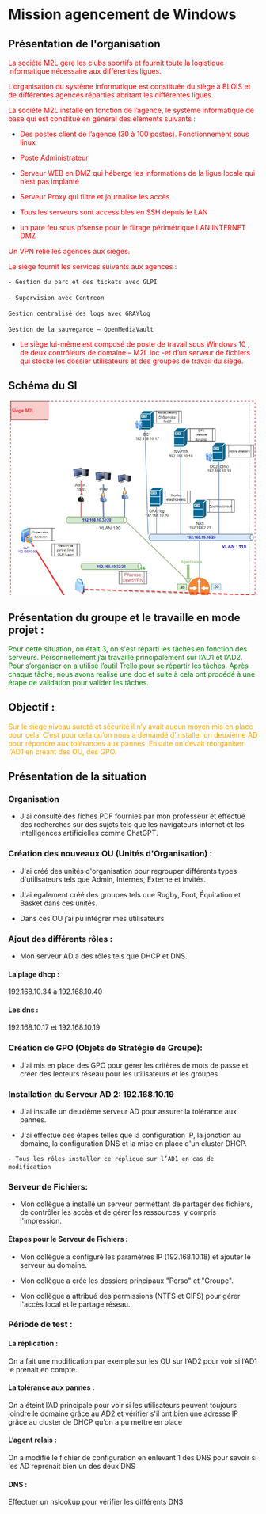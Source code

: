 # Mission agencement de Windows

## Présentation de l'organisation

<span style="color:red"> La société M2L gère les clubs sportifs et fournit toute la logistique informatique nécessaire aux différentes ligues.</span>

<span style="color:red">L’organisation du système informatique est constituée du siège à BLOIS et de différentes agences réparties abritant les différentes ligues.</span> 

<span style="color:red">La société M2L installe en fonction de l’agence, le système informatique de base qui est constitué en général des éléments suivants :</span>

	
- <span style="color:red">Des postes client de l’agence (30 à 100 postes). Fonctionnement sous linux </span>

- <span style="color:red">Poste Administrateur </span>

- <span style="color:red">Serveur WEB en DMZ qui héberge les informations de la ligue locale qui n’est pas implanté </span>

- <span style="color:red">Serveur Proxy qui filtre et journalise les accès </span>

- <span style="color:red">Tous les serveurs sont accessibles en SSH depuis le LAN </span>

- <span style="color:red">un pare feu sous pfsense pour le filrage périmétrique LAN INTERNET DMZ </span>


<span style="color:red">Un VPN relie les agences aux sièges.</span>

	 
<span style="color:red">Le siège fournit les services suivants aux agences :</span>

	- Gestion du parc et des tickets avec GLPI 

	- Supervision avec Centreon 

	Gestion centralisé des logs avec GRAYlog 

	Gestion de la sauvegarde – OpenMediaVault  



- <span style="color:red">Le siège lui-même est composé de poste de travail sous Windows 10 , de deux contrôleurs de domaine – M2L.loc -et d’un serveur de fichiers qui stocke les dossier utilisateurs et des groupes de travail du siège.</span>

## Schéma du SI 

![Schema Si](/docs/images/Schema_SI.JPG)
 
## Présentation du groupe et le travaille en mode projet  :  

<span style="color:green">Pour cette situation, on était 3, on s'est réparti les tâches en fonction des serveurs. Personnellement j’ai travaillé principalement sur l’AD1 et l’AD2. Pour s’organiser on a utilisé l’outil Trello pour se répartir les tâches. Après chaque tâche, nous avons réalisé une doc et suite à cela ont procédé à une étape de validation pour valider les tâches.</span>

 

## Objectif : 

<span style="color:orange">Sur le siège niveau sureté et sécurité il n’y avait aucun moyen mis en place pour cela. C’est pour cela qu’on nous a demandé d’installer un deuxième AD pour répondre aux tolérances aux pannes. Ensuite on devait réorganiser l’AD1 en créant des OU, des GPO.</span>

## Présentation de la situation 

### Organisation 

   - J'ai consulté des fiches PDF fournies par mon professeur et effectué des recherches sur des sujets tels que les navigateurs internet et les intelligences artificielles comme ChatGPT. 

 

### Création des nouveaux OU (Unités d'Organisation) : 

   - J'ai créé des unités d'organisation pour regrouper différents types d'utilisateurs tels que Admin, Internes, Externe et Invités. 

   - J'ai également créé des groupes tels que Rugby, Foot, Équitation et Basket dans ces unités. 

   - Dans ces OU j’ai pu intégrer mes utilisateurs  

 

### Ajout des différents rôles : 

   - Mon serveur AD a des rôles tels que DHCP et DNS. 

 

#### La plage dhcp :  

 

192.168.10.34 à 192.168.10.40 

 

#### Les dns :  

 

192.168.10.17 et 192.168.10.19 


### Création de GPO (Objets de Stratégie de Groupe): 

   - J'ai mis en place des GPO pour gérer les critères de mots de passe et créer des lecteurs réseau pour les utilisateurs et les groupes 

 

### Installation du Serveur AD 2: 192.168.10.19 

   - J'ai installé un deuxième serveur AD pour assurer la tolérance aux pannes. 

   - J'ai effectué des étapes telles que la configuration IP, la jonction au domaine, la configuration DNS et la mise en place d'un cluster DHCP. 

    - Tous les rôles installer ce réplique sur l’AD1 en cas de modification  

 

### Serveur de Fichiers: 

   - Mon collègue a installé un serveur permettant de partager des fichiers, de contrôler les accès et de gérer les ressources, y compris l'impression. 

 

#### Étapes pour le Serveur de Fichiers : 

   - Mon collègue a configuré les paramètres IP (192.168.10.18) et ajouter le serveur au domaine. 

   - Mon collègue a créé les dossiers principaux "Perso" et "Groupe". 

   - Mon collègue a attribué des permissions (NTFS et CIFS) pour gérer l'accès local et le partage réseau. 

 

### Période de test :  

#### La réplication :   

On a fait une modification par exemple sur les OU sur l’AD2 pour voir si l’AD1 le prenait en compte. 


#### La tolérance aux pannes :  

On a éteint l’AD principale pour voir si les utilisateurs peuvent toujours joindre le domaine grâce au AD2 et vérifier s'il ont bien une adresse IP grâce au cluster de DHCP qu’on a pu mettre en place  


#### L’agent relais : 

On a modifié le fichier de configuration en enlevant 1 des DNS pour savoir si les AD reprenait bien un des deux DNS 


#### DNS :

Effectuer un nslookup  pour vérifier les différents DNS 



